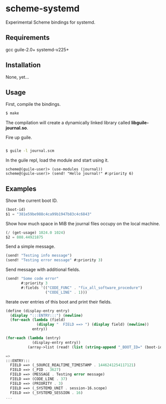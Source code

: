 # scheme-systemd
Experimental Scheme bindings for systemd.

## Requirements
gcc
guile-2.0+
systemd-v225+

## Installation
None, yet...

## Usage
First, compile the bindings.
```bash
$ make
```

The compilation will create a dynamically linked library called **libguile-journal.so**.

Fire up guile.
```bash

$ guile -l journal.scm
```

In the guile repl, load the module and start using it.
```
scheme@(guile-user)> (use-modules (journal))
scheme@(guile-user)> (send! "Hello journal!" #:priority 6)
```

## Examples
Show the current boot ID.
```scheme
(boot-id)
$1 = "381e59be988c4ca99b1947b83c4c6843"
```

Show how much space in MiB the journal files occupy on the local machine.
```scheme
(/ (get-usage) 1024.0 1024)
$2 = 808.44921875
```

Send a simple message.
```scheme
(send! "Testing info message")
(send! "Testing error message" #:priority 3)
```

Send message with additional fields.
```scheme
(send! "Some code error"
       #:priority 3
       #:fields '(("CODE_FUNC" . "fix_all_software_procedure")
                  ("CODE_LINE" . 1)))
```

Iterate over entries of this boot and print their fields.
```scheme
(define (display-entry entry)
  (display ":::ENTRY:::") (newline)
  (for-each (lambda (field)
              (display "  FIELD ==> ") (display field) (newline))
            entry))

(for-each (lambda (entry)
            (display-entry entry))
          (array->list (read! (list (string-append "_BOOT_ID=" (boot-id))))))

=>
:::ENTRY:::
  FIELD ==> (_SOURCE_REALTIME_TIMESTAMP . 1446241254117121)
  FIELD ==> (_PID . 3627)
  FIELD ==> (MESSAGE . Testing error message)
  FIELD ==> (CODE_LINE . 37)
  FIELD ==> (PRIORITY . 3)
  FIELD ==> (_SYSTEMD_UNIT . session-16.scope)
  FIELD ==> (_SYSTEMD_SESSION . 16)
...
```
